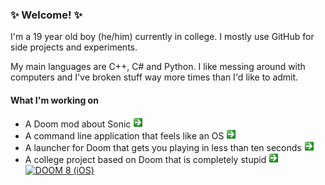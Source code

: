 ### ✨ Welcome! ✨
I'm a 19 year old boy (he/him) currently in college. I mostly use GitHub for side projects and experiments.

My main languages are C++, C# and Python.
I like messing around with computers and I've broken stuff way more times than I'd like to admit.

#### What I'm working on
- A Doom mod about Sonic [![Sonic: Lock & Load](https://github.com/SpeedStriker243/SpeedStriker243/raw/main/NextButton.png "Sonic: Lock & Load")](https://github.com/SpeedStriker243/Sonic-LockandLoad)
- A command line application that feels like an OS [![EsosCMD](https://github.com/SpeedStriker243/SpeedStriker243/raw/main/NextButton.png "EsosCMD")](https://github.com/SpeedStriker243/EsosCMD)
- A launcher for Doom that gets you playing in less than ten seconds [![Instant Doom](https://github.com/SpeedStriker243/SpeedStriker243/raw/main/NextButton.png "Instant Doom")](https://github.com/SpeedStriker243/Instant-Doom)
- A college project based on Doom that is completely stupid [![DOOM 8](https://github.com/SpeedStriker243/SpeedStriker243/raw/main/NextButton.png "Instant Doom")](https://github.com/SpeedStriker243/DOOM-8) [![DOOM 8 (iOS)](https://github.com/SpeedStriker243/SpeedStriker243/raw/main/NextButtonBlue.png "DOOM 8 (iOS)")](https://github.com/SpeedStriker243/DOOM-8-iOS)
